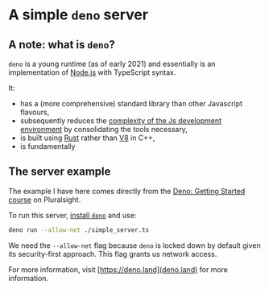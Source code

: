 # A simple `deno` server

## A note: what is `deno`?
`deno` is a young runtime (as of early 2021) and essentially is an implementation of [Node.js](https://nodejs.org) with TypeScript syntax.

It:
- has a (more comprehensive) standard library than other Javascript flavours,
- subsequently reduces the [complexity of the Js development environment](https://changelog.com/jsparty/89) by consolidating the tools necessary,
- is built using [Rust](https://www.rust-lang.org/) rather than [V8](https://v8.dev/) in C++,
- is fundamentally 

## The server example
The example I have here comes directly from the [Deno: Getting Started course](https://app.pluralsight.com/library/courses/a226fcad-788f-43d1-9dc5-c39d4a6dd4b8/table-of-contents) on Pluralsight.

To run this server, [install `deno`](https://deno.land/manual/getting_started/installation) and use:
```bash
deno run --allow-net ./simple_server.ts
```
We need the `--allow-net` flag because `deno` is locked down by default given its security-first approach. This flag grants us network access.

For more information, visit [https://deno.land](deno.land) for more information.